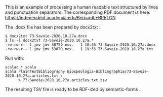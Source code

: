 This is an example of processing a human readable text structured by lines and punctuation separators.
The corresponding PDF document is here:
https://independent.academia.edu/BernardLEBRETON

The .docx file has been prepared by docx2txt :
```shell
$ docx2txt 73-Savoie-2020.10.27a.docx 
$ ls -l docx2txt 73-Savoie-2020.10.27a.*
-rw-rw-r-- 1 jmv jmv 88759 nov.   1 18:46 73-Savoie-2020.10.27a.docx
-rw-rw-r-- 1 jmv jmv 53070 nov.   1 18:56 73-Savoie-2020.10.27a.txt
```

Run with:
```shell
scalac *.scala
scala PlainTextBibliography Biospeologia-Bibliographia/73-Savoie-2020.10.27a.articles.txt \
      > 73-Savoie-2020.10.27a.articles.txt.tsv
```

The resulting TSV file is ready to be RDF-ized by semantic-forms .


